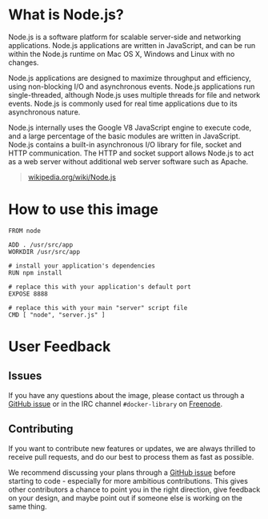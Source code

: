 # What is Node.js?
Node.js is a software platform for scalable server-side and networking applications. Node.js applications are written in JavaScript, and can be run within the Node.js runtime on Mac OS X, Windows and Linux with no changes.

Node.js applications are designed to maximize throughput and efficiency, using non-blocking I/O and asynchronous events. Node.js applications run single-threaded, although Node.js uses multiple threads for file and network events. Node.js is commonly used for real time applications due to its asynchronous nature.

Node.js internally uses the Google V8 JavaScript engine to execute code, and a large percentage of the basic modules are written in JavaScript. Node.js contains a built-in asynchronous I/O library for file, socket and HTTP communication. The HTTP and socket support allows Node.js to act as a web server without additional web server software such as Apache.

> [wikipedia.org/wiki/Node.js](https://en.wikipedia.org/wiki/Node.js)

# How to use this image

    FROM node

    ADD . /usr/src/app
    WORKDIR /usr/src/app

    # install your application's dependencies
    RUN npm install

    # replace this with your application's default port
    EXPOSE 8888

    # replace this with your main "server" script file
    CMD [ "node", "server.js" ]

# User Feedback

## Issues

If you have any questions about the image, please contact us through a [GitHub issue](https://github.com/docker-library/node/issues) or in the IRC channel `#docker-library` on [Freenode](https://freenode.net).

## Contributing

If you want to contribute new features or updates, we are always thrilled to receive pull requests, and do our best to process them as fast as possible.

We recommend discussing your plans through a [GitHub issue](https://github.com/docker-library/node/issues) before starting to code - especially for more ambitious contributions. This gives other contributors a chance to point you in the right direction, give feedback on your design, and maybe point out if someone else is working on the same thing.
